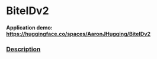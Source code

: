 # BiteIDv2
#### Application demo: https://huggingface.co/spaces/AaronJHugging/BiteIDv2

### <ins>Description<ins>
